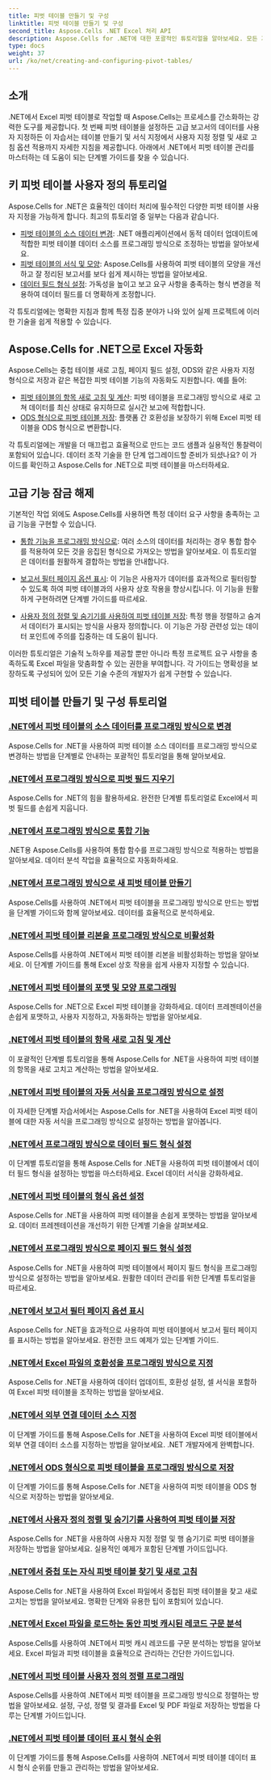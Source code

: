 ```yaml
---
title: 피벗 테이블 만들기 및 구성
linktitle: 피벗 테이블 만들기 및 구성
second_title: Aspose.Cells .NET Excel 처리 API
description: Aspose.Cells for .NET에 대한 포괄적인 튜토리얼을 알아보세요. 모든 기능에 대한 자세한 단계별 가이드로 Excel에서 피벗 테이블을 프로그래밍 방식으로 마스터하세요.
type: docs
weight: 37
url: /ko/net/creating-and-configuring-pivot-tables/
---
```

## 소개

.NET에서 Excel 피벗 테이블로 작업할 때 Aspose.Cells는 프로세스를 간소화하는 강력한 도구를 제공합니다. 첫 번째 피벗 테이블을 설정하든 고급 보고서의 데이터를 사용자 지정하든 이 자습서는 테이블 만들기 및 서식 지정에서 사용자 지정 정렬 및 새로 고침 옵션 적용까지 자세한 지침을 제공합니다. 아래에서 .NET에서 피벗 테이블 관리를 마스터하는 데 도움이 되는 단계별 가이드를 찾을 수 있습니다.

## 키 피벗 테이블 사용자 정의 튜토리얼

Aspose.Cells for .NET은 효율적인 데이터 처리에 필수적인 다양한 피벗 테이블 사용자 지정을 가능하게 합니다. 최고의 튜토리얼 중 일부는 다음과 같습니다.

- [피벗 테이블의 소스 데이터 변경](./changing-source-data/): .NET 애플리케이션에서 동적 데이터 업데이트에 적합한 피벗 테이블 데이터 소스를 프로그래밍 방식으로 조정하는 방법을 알아보세요.
- [피벗 테이블의 서식 및 모양](./formatting-and-look/): Aspose.Cells를 사용하여 피벗 테이블의 모양을 개선하고 잘 정리된 보고서를 보다 쉽게 제시하는 방법을 알아보세요.
- [데이터 필드 형식 설정](./setting-data-field-format/): 가독성을 높이고 보고 요구 사항을 충족하는 형식 변경을 적용하여 데이터 필드를 더 명확하게 조정합니다.

각 튜토리얼에는 명확한 지침과 함께 특정 집중 분야가 나와 있어 실제 프로젝트에 이러한 기술을 쉽게 적용할 수 있습니다. 

## Aspose.Cells for .NET으로 Excel 자동화

Aspose.Cells는 중첩 테이블 새로 고침, 페이지 필드 설정, ODS와 같은 사용자 지정 형식으로 저장과 같은 복잡한 피벗 테이블 기능의 자동화도 지원합니다. 예를 들어:

- [피벗 테이블의 항목 새로 고침 및 계산](./refreshing-and-calculating-items/): 피벗 테이블을 프로그래밍 방식으로 새로 고쳐 데이터를 최신 상태로 유지하므로 실시간 보고에 적합합니다.
- [ODS 형식으로 피벗 테이블 저장](./saving-in-ods-format/): 플랫폼 간 호환성을 보장하기 위해 Excel 피벗 테이블을 ODS 형식으로 변환합니다.

각 튜토리얼에는 개발을 더 매끄럽고 효율적으로 만드는 코드 샘플과 실용적인 통찰력이 포함되어 있습니다. 데이터 조작 기술을 한 단계 업그레이드할 준비가 되셨나요? 이 가이드를 확인하고 Aspose.Cells for .NET으로 피벗 테이블을 마스터하세요. 

## 고급 기능 잠금 해제

기본적인 작업 외에도 Aspose.Cells를 사용하면 특정 데이터 요구 사항을 충족하는 고급 기능을 구현할 수 있습니다.

- [통합 기능을 프로그래밍 방식으로](./consolidation-functions/): 여러 소스의 데이터를 처리하는 경우 통합 함수를 적용하여 모든 것을 응집된 형식으로 가져오는 방법을 알아보세요. 이 튜토리얼은 데이터를 원활하게 결합하는 방법을 안내합니다.

- [보고서 필터 페이지 옵션 표시](./show-report-filter-pages-option/): 이 기능은 사용자가 데이터를 효과적으로 필터링할 수 있도록 하여 피벗 테이블과의 사용자 상호 작용을 향상시킵니다. 이 기능을 원활하게 구현하려면 단계별 가이드를 따르세요.

- [사용자 정의 정렬 및 숨기기를 사용하여 피벗 테이블 저장](./saving-with-custom-sort-and-hide/): 특정 행을 정렬하고 숨겨서 데이터가 표시되는 방식을 사용자 정의합니다. 이 기능은 가장 관련성 있는 데이터 포인트에 주의를 집중하는 데 도움이 됩니다.

이러한 튜토리얼은 기술적 노하우를 제공할 뿐만 아니라 특정 프로젝트 요구 사항을 충족하도록 Excel 파일을 맞춤화할 수 있는 권한을 부여합니다. 각 가이드는 명확성을 보장하도록 구성되어 있어 모든 기술 수준의 개발자가 쉽게 구현할 수 있습니다.

## 피벗 테이블 만들기 및 구성 튜토리얼
### [.NET에서 피벗 테이블의 소스 데이터를 프로그래밍 방식으로 변경](./changing-source-data/)
Aspose.Cells for .NET을 사용하여 피벗 테이블 소스 데이터를 프로그래밍 방식으로 변경하는 방법을 단계별로 안내하는 포괄적인 튜토리얼을 통해 알아보세요.
### [.NET에서 프로그래밍 방식으로 피벗 필드 지우기](./clearing-pivot-fields/)
Aspose.Cells for .NET의 힘을 활용하세요. 완전한 단계별 튜토리얼로 Excel에서 피벗 필드를 손쉽게 지웁니다.
### [.NET에서 프로그래밍 방식으로 통합 기능](./consolidation-functions/)
.NET용 Aspose.Cells를 사용하여 통합 함수를 프로그래밍 방식으로 적용하는 방법을 알아보세요. 데이터 분석 작업을 효율적으로 자동화하세요.
### [.NET에서 프로그래밍 방식으로 새 피벗 테이블 만들기](./creating-new-pivot-table/)
Aspose.Cells를 사용하여 .NET에서 피벗 테이블을 프로그래밍 방식으로 만드는 방법을 단계별 가이드와 함께 알아보세요. 데이터를 효율적으로 분석하세요.
### [.NET에서 피벗 테이블 리본을 프로그래밍 방식으로 비활성화](./disabling-pivot-table-ribbon/)
Aspose.Cells를 사용하여 .NET에서 피벗 테이블 리본을 비활성화하는 방법을 알아보세요. 이 단계별 가이드를 통해 Excel 상호 작용을 쉽게 사용자 지정할 수 있습니다.
### [.NET에서 피벗 테이블의 포맷 및 모양 프로그래밍](./formatting-and-look/)
Aspose.Cells for .NET으로 Excel 피벗 테이블을 강화하세요. 데이터 프레젠테이션을 손쉽게 포맷하고, 사용자 지정하고, 자동화하는 방법을 알아보세요.
### [.NET에서 피벗 테이블의 항목 새로 고침 및 계산](./refreshing-and-calculating-items/)
이 포괄적인 단계별 튜토리얼을 통해 Aspose.Cells for .NET을 사용하여 피벗 테이블의 항목을 새로 고치고 계산하는 방법을 알아보세요.
### [.NET에서 피벗 테이블의 자동 서식을 프로그래밍 방식으로 설정](./setting-auto-format/)
이 자세한 단계별 자습서에서는 Aspose.Cells for .NET을 사용하여 Excel 피벗 테이블에 대한 자동 서식을 프로그래밍 방식으로 설정하는 방법을 알아봅니다.
### [.NET에서 프로그래밍 방식으로 데이터 필드 형식 설정](./setting-data-field-format/)
이 단계별 튜토리얼을 통해 Aspose.Cells for .NET을 사용하여 피벗 테이블에서 데이터 필드 형식을 설정하는 방법을 마스터하세요. Excel 데이터 서식을 강화하세요.
### [.NET에서 피벗 테이블의 형식 옵션 설정](./setting-format-options/)
Aspose.Cells for .NET을 사용하여 피벗 테이블을 손쉽게 포맷하는 방법을 알아보세요. 데이터 프레젠테이션을 개선하기 위한 단계별 기술을 살펴보세요.
### [.NET에서 프로그래밍 방식으로 페이지 필드 형식 설정](./setting-page-field-format/)
Aspose.Cells for .NET을 사용하여 피벗 테이블에서 페이지 필드 형식을 프로그래밍 방식으로 설정하는 방법을 알아보세요. 원활한 데이터 관리를 위한 단계별 튜토리얼을 따르세요.
### [.NET에서 보고서 필터 페이지 옵션 표시](./show-report-filter-pages-option/)
Aspose.Cells for .NET을 효과적으로 사용하여 피벗 테이블에서 보고서 필터 페이지를 표시하는 방법을 알아보세요. 완전한 코드 예제가 있는 단계별 가이드.
### [.NET에서 Excel 파일의 호환성을 프로그래밍 방식으로 지정](./specifying-compatibility/)
Aspose.Cells for .NET을 사용하여 데이터 업데이트, 호환성 설정, 셀 서식을 포함하여 Excel 피벗 테이블을 조작하는 방법을 알아보세요.
### [.NET에서 외부 연결 데이터 소스 지정](./specifying-external-connection-data-source/)
이 단계별 가이드를 통해 Aspose.Cells for .NET을 사용하여 Excel 피벗 테이블에서 외부 연결 데이터 소스를 지정하는 방법을 알아보세요. .NET 개발자에게 완벽합니다.
### [.NET에서 ODS 형식으로 피벗 테이블을 프로그래밍 방식으로 저장](./saving-in-ods-format/)
이 단계별 가이드를 통해 Aspose.Cells for .NET을 사용하여 피벗 테이블을 ODS 형식으로 저장하는 방법을 알아보세요.
### [.NET에서 사용자 정의 정렬 및 숨기기를 사용하여 피벗 테이블 저장](./saving-with-custom-sort-and-hide/)
Aspose.Cells for .NET을 사용하여 사용자 지정 정렬 및 행 숨기기로 피벗 테이블을 저장하는 방법을 알아보세요. 실용적인 예제가 포함된 단계별 가이드입니다.
### [.NET에서 중첩 또는 자식 피벗 테이블 찾기 및 새로 고침](./finding-and-refreshing-nested-or-children-pivot-tables/)
Aspose.Cells for .NET을 사용하여 Excel 파일에서 중첩된 피벗 테이블을 찾고 새로 고치는 방법을 알아보세요. 명확한 단계와 유용한 팁이 포함되어 있습니다.
### [.NET에서 Excel 파일을 로드하는 동안 피벗 캐시된 레코드 구문 분석](./parsing-pivot-cached-records/)
Aspose.Cells를 사용하여 .NET에서 피벗 캐시 레코드를 구문 분석하는 방법을 알아보세요. Excel 파일과 피벗 테이블을 효율적으로 관리하는 간단한 가이드입니다.
### [.NET에서 피벗 테이블 사용자 정의 정렬 프로그래밍](./pivot-table-custom-sort/)
Aspose.Cells를 사용하여 .NET에서 피벗 테이블을 프로그래밍 방식으로 정렬하는 방법을 알아보세요. 설정, 구성, 정렬 및 결과를 Excel 및 PDF 파일로 저장하는 방법을 다루는 단계별 가이드입니다.
### [.NET에서 피벗 테이블 데이터 표시 형식 순위](./pivot-table-data-display-format-ranking/)
이 단계별 가이드를 통해 Aspose.Cells를 사용하여 .NET에서 피벗 테이블 데이터 표시 형식 순위를 만들고 관리하는 방법을 알아보세요.